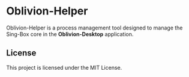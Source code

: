 # Oblivion-Helper

Oblivion-Helper is a process management tool designed to manage the Sing-Box core in the **Oblivion-Desktop** application.


## License

This project is licensed under the MIT License.
